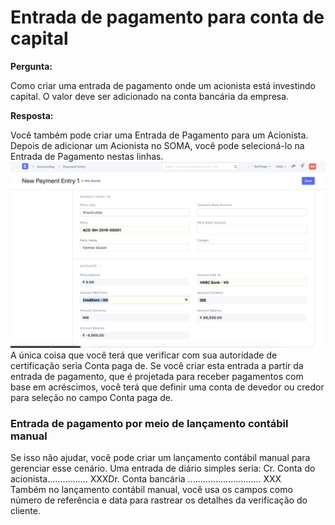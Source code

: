 # Entrada de pagamento para conta de capital


**Pergunta:** 
  
Como criar uma entrada de pagamento onde um acionista está investindo capital. O valor deve ser adicionado na conta bancária da empresa.
  

**Resposta:** 
  
Você também pode criar uma Entrada de Pagamento para um Acionista. Depois de adicionar um Acionista no SOMA, você pode selecioná-lo na Entrada de Pagamento nestas linhas.  
![](/files/Etxow8j.png )  
A única coisa que você terá que verificar com sua autoridade de certificação seria Conta paga de. Se você criar esta entrada a partir da entrada de pagamento, que é projetada para receber pagamentos com base em acréscimos, você terá que definir uma conta de devedor ou credor para seleção no campo Conta paga de.  
### Entrada de pagamento por meio de lançamento contábil manual

  
Se isso não ajudar, você pode criar um lançamento contábil manual para gerenciar esse cenário. Uma entrada de diário simples seria:
Cr. Conta do acionista................ XXXDr. Conta bancária ............................. XXX  
 Também no lançamento contábil manual, você usa os campos como número de referência e data para rastrear os detalhes da verificação do cliente.